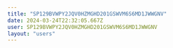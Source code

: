 ```yaml
---
title: "SP129BVWPY2JQV0HZMGHD201GSWVM6S6MD1JWWGNV"
date: 2024-03-24T22:32:05.667Z
user: SP129BVWPY2JQV0HZMGHD201GSWVM6S6MD1JWWGNV
layout: "users"
---
```

    